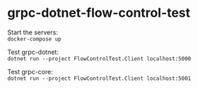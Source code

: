 # grpc-dotnet-flow-control-test

Start the servers:\
`docker-compose up`

Test grpc-dotnet:\
`dotnet run --project FlowControlTest.Client localhost:5000`

Test grpc-core:\
`dotnet run --project FlowControlTest.Client localhost:5001`

